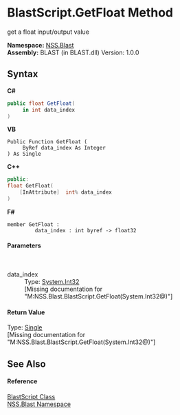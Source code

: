 # BlastScript.GetFloat Method 
 

get a float input/output value

**Namespace:**&nbsp;<a href="88b55311-4a89-0894-e27a-e157e443c7f7">NSS.Blast</a><br />**Assembly:**&nbsp;BLAST (in BLAST.dll) Version: 1.0.0

## Syntax

**C#**<br />
``` C#
public float GetFloat(
	 in int data_index
)
```

**VB**<br />
``` VB
Public Function GetFloat ( 
	 ByRef data_index As Integer
) As Single
```

**C++**<br />
``` C++
public:
float GetFloat(
	[InAttribute]  int% data_index
)
```

**F#**<br />
``` F#
member GetFloat : 
         data_index : int byref -> float32 

```


#### Parameters
&nbsp;<dl><dt>data_index</dt><dd>Type: <a href="https://docs.microsoft.com/dotnet/api/system.int32" target="_blank" rel="noopener noreferrer">System.Int32</a><br />\[Missing <param name="data_index"/> documentation for "M:NSS.Blast.BlastScript.GetFloat(System.Int32@)"\]</dd></dl>

#### Return Value
Type: <a href="https://docs.microsoft.com/dotnet/api/system.single" target="_blank" rel="noopener noreferrer">Single</a><br />\[Missing <returns> documentation for "M:NSS.Blast.BlastScript.GetFloat(System.Int32@)"\]

## See Also


#### Reference
<a href="701ebde6-515e-1fd5-a11a-526716112a12">BlastScript Class</a><br /><a href="88b55311-4a89-0894-e27a-e157e443c7f7">NSS.Blast Namespace</a><br />